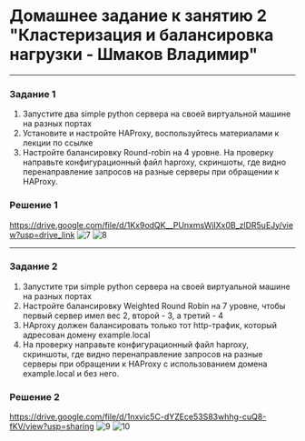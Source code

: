 # Домашнее задание к занятию 2 "Кластеризация и балансировка нагрузки - Шмаков Владимир"
---
### Задание 1
1. Запустите два simple python сервера на своей виртуальной машине на разных портах
2. Установите и настройте HAProxy, воспользуйтесь материалами к лекции по ссылке
3. Настройте балансировку Round-robin на 4 уровне.
На проверку направьте конфигурационный файл haproxy, скриншоты, где видно перенаправление запросов на разные серверы при обращении к HAProxy.

### Решение 1
https://drive.google.com/file/d/1Kx9odQK__PUnxmsWjlXx0B_zlDR5uEJy/view?usp=drive_link
![7](https://github.com/user-attachments/assets/2300a018-3e20-44a8-9b92-f7d4b5fd3618)
![8](https://github.com/user-attachments/assets/c232d91e-6f85-4d29-92c4-f1c88510f8af)

---

### Задание 2

1. Запустите три simple python сервера на своей виртуальной машине на разных портах
2. Настройте балансировку Weighted Round Robin на 7 уровне, чтобы первый сервер имел вес 2, второй - 3, а третий - 4
3. HAproxy должен балансировать только тот http-трафик, который адресован домену example.local
4. На проверку направьте конфигурационный файл haproxy, скриншоты, где видно перенаправление запросов на разные серверы при обращении к HAProxy c использованием домена example.local и без него.

### Решение 2
https://drive.google.com/file/d/1nxvic5C-dYZEce53S83whhg-cuQ8-fKV/view?usp=sharing
![9](https://github.com/user-attachments/assets/4da1df44-7da1-4091-9866-68fdcbf96cef)
![10](https://github.com/user-attachments/assets/b62952fc-f368-44a7-9ac4-434464140883)
